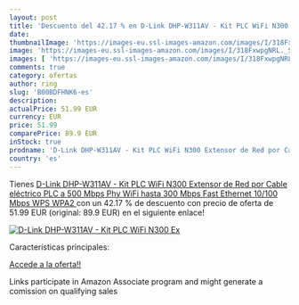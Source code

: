 ```yaml
---
layout: post
title: 'Descuento del 42.17 % en D-Link DHP-W311AV - Kit PLC WiFi N300 Ex'
date: 
thumbnailImage: 'https://images-eu.ssl-images-amazon.com/images/I/318FxwpgNRL._SL200_.jpg'
image: 'https://images-eu.ssl-images-amazon.com/images/I/318FxwpgNRL._SL200_.jpg'
images: [ 'https://images-eu.ssl-images-amazon.com/images/I/318FxwpgNRL._SL200_.jpg' ]
comments: true
category: ofertas
author: ring
slug: 'B00BDFHNK6-es'
description:
actualPrice: 51.99 EUR
currency: EUR
price: 51.99
comparePrice: 89.9 EUR
inStock: true
prodname: 'D-Link DHP-W311AV - Kit PLC WiFi N300 Extensor de Red por Cable eléctrico  PLC a 500 Mbps Phy  WiFi hasta 300 Mbps  Fast Ethernet 10/100 Mbps  WPS  WPA2 '
country: 'es'
---
```


Tienes [D-Link DHP-W311AV - Kit PLC WiFi N300 Extensor de Red por Cable eléctrico  PLC a 500 Mbps Phy  WiFi hasta 300 Mbps  Fast Ethernet 10/100 Mbps  WPS  WPA2 ](https://www.amazon.es/dp/B00BDFHNK6/?tag=tolees-21) con un 42.17 % de descuento con precio de oferta de 51.99 EUR (original: 89.9 EUR) en el siguiente enlace!

[![D-Link DHP-W311AV - Kit PLC WiFi N300 Ex](https://images-eu.ssl-images-amazon.com/images/I/318FxwpgNRL._SL200_.jpg)](https://www.amazon.es/dp/B00BDFHNK6/?tag=tolees-21)

Características principales:


[Accede a la oferta!!](https://www.amazon.es/dp/B00BDFHNK6/?tag=tolees-21)

Links participate in Amazon Associate program and might generate a comission on qualifying sales


